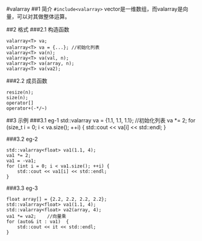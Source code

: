 #valarray
##1 简介
`#include<valarray>` vector是一维数组，而valarray是向量，可以对其做整体运算。

##2 格式
###2.1 构造函数

	valarray<T> va;
	valarray<T> va = {...}; //初始化列表
	valarray<T> va(n);
	valarray<T> va(val, n);
	valarray<T> va(array, n);
	valarray<T> va(va2);
 
###2.2 成员函数
	
	resize(n);
	size(n);
	operator[]
	operator+(-*/~)

##3 示例
###3.1 eg-1
	std::valarray<float> va = {1.1, 1.1, 1.1}; //初始化列表
    va *= 2;
    for (size_t i = 0; i < va.size(); ++i) {
        std::cout << va[i] << std::endl;
    }
	
###3.2 eg-2
	
	std::valarray<float> va1(1.1, 4); 
    va1 *= 2;
    va1 = -va1;
    for (int i = 0; i < va1.size(); ++i) {
        std::cout << va1[i] << std::endl;
    }

###3.3 eg-3

	float array[] = {2.2, 2.2, 2.2, 2.2};
    std::valarray<float> va1(1.1, 4); 
    std::valarray<float> va2(array, 4); 
    va1 *= va2;    //向量乘
    for (auto& it : va1)  {
        std::cout << it << std::endl;
    }